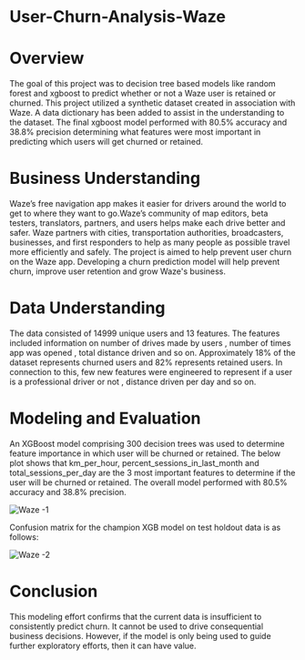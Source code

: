 # User-Churn-Analysis-Waze

# Overview
The goal of this project was to decision tree based models like random forest and xgboost to predict whether or not a Waze user is retained or churned. This project utilized a synthetic dataset created in association with Waze. A data dictionary has been added to assist in the understanding to the dataset. The final xgboost model performed with 80.5% accuracy and 38.8% precision determining what features were most important in predicting which users will get churned or retained.

# Business Understanding
Waze’s free navigation app makes it easier for drivers around the world to get to where they want to go.Waze’s community of map editors, beta testers, translators, partners, and users helps make each drive better and safer. Waze partners with cities, transportation authorities, broadcasters, businesses, and first responders to help as many people as possible travel more efficiently and safely. The project is aimed to help prevent user churn on the Waze app. Developing a churn prediction model will help prevent churn, improve user retention and grow Waze's business.

# Data Understanding
The data consisted of 14999 unique users and 13 features. The features included information on number of drives made by users , number of times app was opened , total distance driven and so on. Approximately 18% of the dataset represents churned users and 82% represents retained users. In connection to this, few new features were engineered to represent if a user is a professional driver or not , distance driven per day and so on.

# Modeling and Evaluation
An XGBoost model comprising 300 decision trees was used to determine feature importance in which user will be churned or retained. The below plot shows that km_per_hour, percent_sessions_in_last_month and total_sessions_per_day are the 3 most important features to determine if the user will be churned or retained. The overall model performed with 80.5% accuracy and 38.8% precision.

![Waze -1](https://github.com/IamMayur95/User-Churn-Analysis-Waze/assets/67839699/030e7edc-2225-47b0-bc3b-ac308b4bdd2a)

Confusion matrix for the champion XGB model on test holdout data is as follows:

![Waze -2](https://github.com/IamMayur95/User-Churn-Analysis-Waze/assets/67839699/bb40fb95-941a-4dce-82bb-a0cb10c6c268)

# Conclusion
This modeling effort confirms that the current data is insufficient to consistently predict churn. It cannot be used to drive consequential business decisions. However, if the model is only being used to guide further exploratory efforts, then it can have value. 
